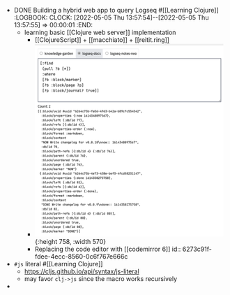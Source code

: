 - DONE Building a hybrid web app to query Logseq #[[Learning Clojure]]
  :LOGBOOK:
  CLOCK: [2022-05-05 Thu 13:57:54]--[2022-05-05 Thu 13:57:55] =>  00:00:01
  :END:
	- learning basic [[Clojure web server]] implementation
		- [[ClojureScript]] + [[macchiato]] + [[reitit.ring]]
		- ![image.png](../assets/image_1651730304047_0.png){:height 758, :width 570}
		- Replacing the code editor with [[codemirror 6]]
		  id:: 6273c91f-fdee-4ecc-8560-0c6f767e666c
- `#js` literal #[[Learning Clojure]]
	- https://cljs.github.io/api/syntax/js-literal
	- may favor `clj->js` since the macro works recursively
-